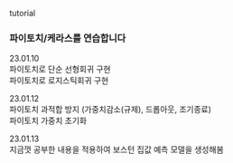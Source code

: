 tutorial

### 파이토치/케라스를 연습합니다

23.01.10  
파이토치로 단순 선형회귀 구현  
파이토치로 로지스틱회귀 구현

23.01.12  
파이토치 과적합 방지 (가중치감소(규제), 드롭아웃, 조기종료)  
파이토치 가중치 초기화

23.01.13  
지금껏 공부한 내용을 적용하여 보스턴 집값 예측 모델을 생성해봄

